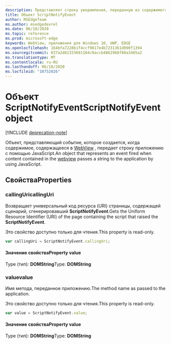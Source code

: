```yaml
---
description: Представляет строку уведомления, переданную из содержимого WebView в приложение.
title: Объект ScriptNotifyEvent
author: MSEdgeTeam
ms.author: msedgedevrel
ms.date: 06/10/2020
ms.topic: reference
ms.prod: microsoft-edge
keywords: WebView, приложения для Windows 10, UWP, EDGE
ms.openlocfilehash: 164bfa7228b1f4ccf9817e4b7231361d090f1394
ms.sourcegitcommit: 037a2d62333691104c9accb4862968f80a3465a2
ms.translationtype: MT
ms.contentlocale: ru-RU
ms.lasthandoff: 06/18/2020
ms.locfileid: "10752026"
---
```

# <span data-ttu-id="b9ea6-104">Объект ScriptNotifyEvent</span><span class="sxs-lookup"><span data-stu-id="b9ea6-104">ScriptNotifyEvent object</span></span>  

[!INCLUDE [deprecation-note](../includes/deprecation-note.md)]  

<span data-ttu-id="b9ea6-105">Объект, представляющий событие, которое создается, когда содержимое, содержащееся в [WebView](../webview.md) , передает строку приложению с помощью JavaScript.</span><span class="sxs-lookup"><span data-stu-id="b9ea6-105">An object that represents an event fired when content contained in the [webview](../webview.md) passes a string to the application by using JavaScript.</span></span>  

## <span data-ttu-id="b9ea6-106">Свойства</span><span class="sxs-lookup"><span data-stu-id="b9ea6-106">Properties</span></span>  

### <span data-ttu-id="b9ea6-107">callingUri</span><span class="sxs-lookup"><span data-stu-id="b9ea6-107">callingUri</span></span>  

<span data-ttu-id="b9ea6-108">Возвращает универсальный код ресурса (URI) страницы, содержащей сценарий, сгенерировавший **ScriptNotifyEvent**.</span><span class="sxs-lookup"><span data-stu-id="b9ea6-108">Gets the Uniform Resource Identifier (URI) of the page containing the script that raised the **ScriptNotifyEvent**.</span></span>  

<span data-ttu-id="b9ea6-109">Это свойство доступно только для чтения.</span><span class="sxs-lookup"><span data-stu-id="b9ea6-109">This property is read-only.</span></span>  

```javascript
var callingUri = ScriptNotifyEvent.callingUri;
```  

#### <span data-ttu-id="b9ea6-110">Значение свойства</span><span class="sxs-lookup"><span data-stu-id="b9ea6-110">Property value</span></span>  

<span data-ttu-id="b9ea6-111">Type (тип): **DOMString**</span><span class="sxs-lookup"><span data-stu-id="b9ea6-111">Type: **DOMString**</span></span>  

### <span data-ttu-id="b9ea6-112">value</span><span class="sxs-lookup"><span data-stu-id="b9ea6-112">value</span></span>  

<span data-ttu-id="b9ea6-113">Имя метода, переданное приложению.</span><span class="sxs-lookup"><span data-stu-id="b9ea6-113">The method name as passed to the application.</span></span>  

<span data-ttu-id="b9ea6-114">Это свойство доступно только для чтения.</span><span class="sxs-lookup"><span data-stu-id="b9ea6-114">This property is read-only.</span></span>  

```javascript
var value = ScriptNotifyEvent.value;
```  

#### <span data-ttu-id="b9ea6-115">Значение свойства</span><span class="sxs-lookup"><span data-stu-id="b9ea6-115">Property value</span></span>  

<span data-ttu-id="b9ea6-116">Type (тип): **DOMString**</span><span class="sxs-lookup"><span data-stu-id="b9ea6-116">Type: **DOMString**</span></span>  
